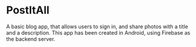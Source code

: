# PostItAll
A basic blog app, that allows users to sign in, and share photos with a title and a description.
This app has been created in Android, using Firebase as the backend server.
